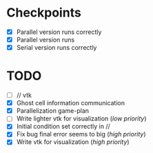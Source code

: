 Checkpoints
===========

- [x] Parallel version runs correctly
- [x] Parallel version runs
- [x] Serial version runs correctly

TODO
====

- [ ] // vtk
- [x] Ghost cell information communication
- [x] Parallelization game-plan
- [ ] Write lighter vtk for visualization (_low priority_)
- [x] Initial condition set correctly in //
- [x] Fix bug final error seems to big (_high priority_)
- [x] Write vtk for visualization (_high priority_)
